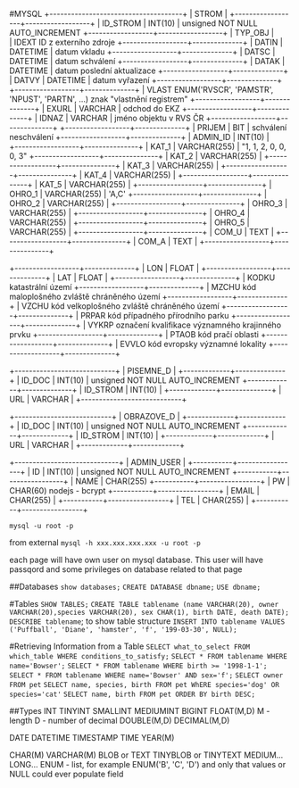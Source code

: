 #MYSQL
+-------------------------------------+
|                STROM                |
+------------------+------------------+
|  ID_STROM        |   INT(10)        |    unsigned NOT NULL AUTO_INCREMENT
+------------------+------------------+
|  TYP_OBJ
|  
|  IDEXT                                  ID z externího zdroje
+------------------+--------------+
|  DATIN           |  DATETIME    |     datum vkladu
+------------------+--------------+
|  DATSC           |  DATETIME    |     datum schválení
+------------------+--------------+
|  DATAK           |  DATETIME    |     datum poslední aktualizace
+------------------+--------------+
|  DATVY           |  DATETIME    |     datum vyřazení
+------------------+--------------+
+------------------+--------------+
|  VLAST               ENUM('RVSCR', 'PAMSTR', 'NPUST', 'PARTN', ...)       znak "vlastnění registrem"
+------------------+--------------+
|  EXURL           |  VARCHAR     |     odchod do EKZ
+------------------+--------------+
|  IDNAZ           |  VARCHAR     |     jméno objektu v RVS ČR
+------------------+--------------+
+------------------+--------------+
|  PRIJEM          |  BIT         |     schválení neschválení
+------------------+--------------+
|  ADMIN_ID        |  INT(10)     |    
+------------------+---------------+
|  KAT_1           |  VARCHAR(255) |     "1, 1, 2, 0, 0, 0, 3"
+------------------+---------------+
|  KAT_2           |  VARCHAR(255) |
+------------------+---------------+
|  KAT_3           |  VARCHAR(255) |
+------------------+---------------+
|  KAT_4           |  VARCHAR(255) |
+------------------+---------------+
|  KAT_5           |  VARCHAR(255) |
+------------------+---------------+
|  OHRO_1          |  VARCHAR(255) | 'A,C'
+------------------+---------------+
|  OHRO_2          |  VARCHAR(255) |
+------------------+---------------+
|  OHRO_3          |  VARCHAR(255) |
+------------------+---------------+
|  OHRO_4          |  VARCHAR(255) |
+------------------+---------------+
|  OHRO_5          |  VARCHAR(255) |
+------------------+---------------+
|  COM_U           |  TEXT         |
+------------------+---------------+
|  COM_A           |  TEXT         |
+------------------+---------------+

+------------------+--------------+
|  LON             |  FLOAT       |
+------------------+--------------+
|  LAT             |  FLOAT       |
+------------------+--------------+
|  KODKU                                    katastrální území
+------------------+--------------+
|  MZCHU                                    kód maloplošného zvláště chráněného území
+------------------+--------------+
|  VZCHU                                    kód velkoplošného zvláště chráněného území
+------------------+--------------+
|  PRPAR                                    kód případného přírodního parku
+------------------+--------------+
|  VYKRP                                    označení kvalifikace významného krajinného prvku
+------------------+--------------+
|  PTAOB                                    kód pračí oblasti
+------------------+--------------+
|  EVVLO                                    kód evropsky významné lokality
+------------------+--------------+

+----------------------------+
|         PISEMNE_D          |
+-------------+--------------+
|   ID_DOC    |   INT(10)    |     unsigned NOT NULL AUTO_INCREMENT
+-------------+--------------+
|   ID_STROM  |   INT(10)    |
+-------------+--------------+
|   URL       |   VARCHAR    |
+----------------------------+

+---------------------------+
|         OBRAZOVE_D        |
+-------------+-------------+
|   ID_DOC    |   INT(10)   |      unsigned NOT NULL AUTO_INCREMENT
+-------------+-------------+
|   ID_STROM  |   INT(10)   |
+-------------+-------------+
|   URL       |    VARCHAR  |
+-------------+-------------+

+-----------------------------+
|          ADMIN_USER         |
+-----------+-----------------+
|   ID      |   INT(10)       |      unsigned NOT NULL AUTO_INCREMENT
+-----------+-----------------+
|   NAME    |   CHAR(255)
+-----------+-----------------+
|   PW      |   CHAR(60)           nodejs - bcrypt
+-----------+-----------------+
|   EMAIL   |   CHAR(255)     |
+-----------+-----------------+
|   TEL     |   CHAR(255)     |
+-----------+-----------------+

`mysql -u root -p`

from external
`mysql -h xxx.xxx.xxx.xxx -u root -p`

each page will have own user on mysql database. This user will have passqord and some privileges on database related to that page

##Databases
`show databases;`
`CREATE DATABASE dbname;`
`USE dbname;`

#Tables
`SHOW TABLES;`
`CREATE TABLE tablename (name VARCHAR(20), owner VARCHAR(20),species VARCHAR(20), sex CHAR(1), birth DATE, death DATE);`
`DESCRIBE tablename`; to show table structure
`INSERT INTO tablename VALUES ('Puffball', 'Diane', 'hamster', 'f', '199-03-30', NULL);`

#Retrieving Information from a Table
`SELECT what_to_select FROM which_table WHERE conditions_to_satisfy;`
`SELECT * FROM tablename WHERE name='Bowser';`
`SELECT * FROM tablename WHERE birth >= '1998-1-1';`
`SELECT * FROM tablename WHERE name='Bowser' AND sex='f';`
`SELECT owner FROM pet`
`SELECT name, species, birth FROM pet WhERE species='dog' OR species='cat'`
`SELECT name, birth FROM pet ORDER BY birth DESC;`

##Types
INT
TINYINT
SMALLINT
MEDIUMINT
BIGINT
FLOAT(M,D)
M - length
D - number of decimal
DOUBLE(M,D)
DECIMAL(M,D)

DATE
DATETIME
TIMESTAMP
TIME
YEAR(M)

CHAR(M)
VARCHAR(M)
BLOB or TEXT
TINYBLOB or TINYTEXT  MEDIUM... LONG...
ENUM - list, for example ENUM('B', 'C', 'D') and only that values or NULL could ever populate field
